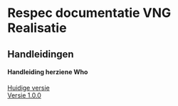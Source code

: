 # Respec documentatie VNG Realisatie

## Handleidingen

#### Handleiding herziene Who

[Huidige versie](https://minbzk.github.io/publicatie/hl/hwho/)<br/>
[Versie 1.0.0](https://minbzk.github.io/publicatie/hl/hwho/1.0.0/)
